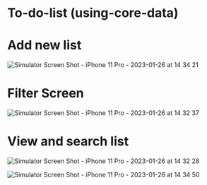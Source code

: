 # To-do-list (using-core-data)
# Add new list
![Simulator Screen Shot - iPhone 11 Pro - 2023-01-26 at 14 34 21](https://user-images.githubusercontent.com/110846816/214800056-0e0453bd-8097-4358-924b-915604597c7a.png)

# Filter Screen

![Simulator Screen Shot - iPhone 11 Pro - 2023-01-26 at 14 32 37](https://user-images.githubusercontent.com/110846816/214800455-54e150b9-2825-4baf-85da-279729c62e06.png)


# View and search list

![Simulator Screen Shot - iPhone 11 Pro - 2023-01-26 at 14 32 28](https://user-images.githubusercontent.com/110846816/214800974-8f1b7872-3697-4324-aa7e-f9bd64fa1b36.png)

![Simulator Screen Shot - iPhone 11 Pro - 2023-01-26 at 14 34 50](https://user-images.githubusercontent.com/110846816/214803494-b2e59881-d807-4c15-b408-2dd785b81476.png)
